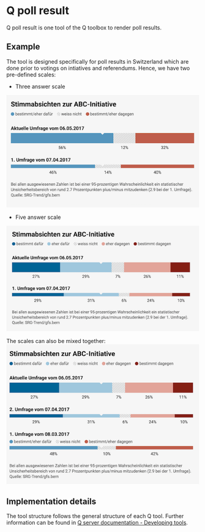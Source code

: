 # Q poll result

Q poll result is one tool of the Q toolbox to render poll results.

## Example

The tool is designed specifically for poll results in Switzerland which are done prior to votings on intiatives and referendums. Hence, we have two pre-defined scales:

* Three answer scale

![Poll result with three answer scale](https://github.com/nzzdev/Q-poll-result/blob/feat-data-checks-readme/readme-images/three-answer-poll.png)

* Five answer scale

![Poll result with five answer scale](https://github.com/nzzdev/Q-poll-result/blob/feat-data-checks-readme/readme-images/five-answer-poll.png)

The scales can also be mixed together:
![Poll result with mixed answer scales](https://github.com/nzzdev/Q-poll-result/blob/feat-data-checks-readme/readme-images/mixed-scale-poll.png)

## Implementation details

The tool structure follows the general structure of each Q tool. Further information can be found in [Q server documentation - Developing tools](https://nzzdev.github.io/Q-server/developing-tools.html).
